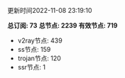 更新时间2022-11-08 23:19:10

**总订阅: 73**
**总节点: 2239**
**有效节点: 719**
- v2ray节点: 439
- ss节点: 159
- trojan节点: 120
- ssr节点: 1
